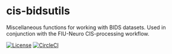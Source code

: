 # cis-bidsutils
Miscellaneous functions for working with BIDS datasets.
Used in conjunction with the FIU-Neuro CIS-processing workflow.

[![License](https://img.shields.io/badge/License-Apache%202.0-blue.svg)](https://opensource.org/licenses/Apache-2.0)
[![CircleCI](https://circleci.com/gh/FIU-Neuro/cis-bidsutils.svg?style=shield)](https://circleci.com/gh/FIU-Neuro/cis-bidsutils/tree/master)
